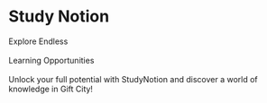 # Study Notion
Explore Endless 
<br> </br>
Learning Opportunities
<br> </br>
Unlock your full potential with StudyNotion and discover a world of
knowledge in Gift City!
